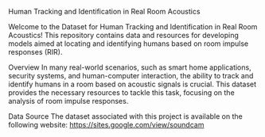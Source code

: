 Human Tracking and Identification in Real Room Acoustics

Welcome to the Dataset for Human Tracking and Identification in Real Room Acoustics! This repository contains data and resources for developing models aimed at locating and identifying humans based on room impulse responses (RIR).

Overview
In many real-world scenarios, such as smart home applications, security systems, and human-computer interaction, the ability to track and identify humans in a room based on acoustic signals is crucial. This dataset provides the necessary resources to tackle this task, focusing on the analysis of room impulse responses.

Data Source
The dataset associated with this project is available on the following website: https://sites.google.com/view/soundcam